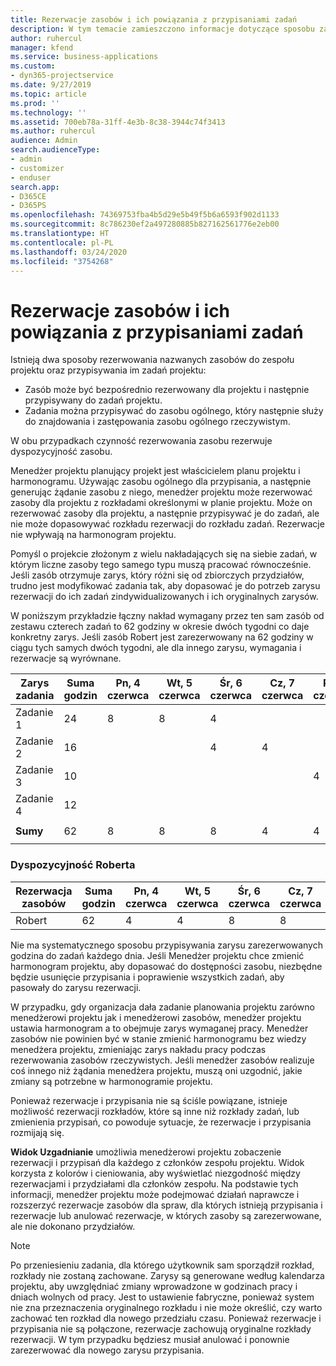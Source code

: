 ```yaml
---
title: Rezerwacje zasobów i ich powiązania z przypisaniami zadań
description: W tym temacie zamieszczono informacje dotyczące sposobu zarządzania nazwanymi zasobami, rezerwacjami zasobów i przypisaniami zadań oraz relacji między tymi encjami.
author: ruhercul
manager: kfend
ms.service: business-applications
ms.custom:
- dyn365-projectservice
ms.date: 9/27/2019
ms.topic: article
ms.prod: ''
ms.technology: ''
ms.assetid: 700eb78a-31ff-4e3b-8c38-3944c74f3413
ms.author: ruhercul
audience: Admin
search.audienceType:
- admin
- customizer
- enduser
search.app:
- D365CE
- D365PS
ms.openlocfilehash: 74369753fba4b5d29e5b49f5b6a6593f902d1133
ms.sourcegitcommit: 8c786230ef2a497280885b827162561776e2eb00
ms.translationtype: HT
ms.contentlocale: pl-PL
ms.lasthandoff: 03/24/2020
ms.locfileid: "3754268"
---
```

# <a name="resource-bookings-and-how-they-relate-to-task-assignments"></a>Rezerwacje zasobów i ich powiązania z przypisaniami zadań


Istnieją dwa sposoby rezerwowania nazwanych zasobów do zespołu projektu oraz przypisywania im zadań projektu:

- Zasób może być bezpośrednio rezerwowany dla projektu i następnie przypisywany do zadań projektu.
- Zadania można przypisywać do zasobu ogólnego, który następnie służy do znajdowania i zastępowania zasobu ogólnego rzeczywistym. 

W obu przypadkach czynność rezerwowania zasobu rezerwuje dyspozycyjność zasobu.

Menedżer projektu planujący projekt jest właścicielem planu projektu i harmonogramu. Używając zasobu ogólnego dla przypisania, a następnie generując żądanie zasobu z niego, menedżer projektu może rezerwować zasoby dla projektu z rozkładami określonymi w planie projektu. Może on rezerwować zasoby dla projektu, a następnie przypisywać je do zadań, ale nie może dopasowywać rozkładu rezerwacji do rozkładu zadań. Rezerwacje nie wpływają na harmonogram projektu.

Pomyśl o projekcie złożonym z wielu nakładających się na siebie zadań, w którym liczne zasoby tego samego typu muszą pracować równocześnie. Jeśli zasób otrzymuje zarys, który różni się od zbiorczych przydziałów, trudno jest modyfikować zadania tak, aby dopasować je do potrzeb zarysu rezerwacji do ich zadań zindywidualizowanych i ich oryginalnych zarysów.

W poniższym przykładzie łączny nakład wymagany przez ten sam zasób od zestawu czterech zadań to 62 godziny w okresie dwóch tygodni co daje konkretny zarys. Jeśli zasób Robert jest zarezerwowany na 62 godziny w ciągu tych samych dwóch tygodni, ale dla innego zarysu, wymagania i rezerwacje są wyrównane.

| **Zarys zadania**    | **Suma godzin** | Pn, 4 czerwca | Wt, 5 czerwca | Śr, 6 czerwca | Cz, 7 czerwca | Pt, 8 czerwca | Sob, 9 czerwca | Nd, 10 czerwca | Pn, 11 czerwca | Wt, 12 czerwca | Śr, 13 czerwca | Cz, 14 czerwca | Pt, 15 czerwca |
|----------------------|-----------------|--------|--------|--------|--------|--------|--------|---------|---------|---------|---------|---------|---------|
| Zadanie 1               | 24              | 8      | 8      | 4      |        |        |        |         |         |         | 4       |         |         |
| Zadanie 2               | 16              |        |        | 4      | 4      |        |        |         | 8       |         |         |         |         |
| Zadanie 3               | 10              |        |        |        |        | 4      |        |         |         | 4       |         | 2       |         |
| Zadanie 4               | 12              |        |        |        |        |        |        |         |         |         | 4       |         | 8       |
|                      |                 |        |        |        |        |        |        |         |         |         |         |         |         |
| **Sumy**           | 62              | 8      | 8      | 8      | 4      | 4      |        |         | 8       | 4       | 8       | 2       | 8       |
|                      |                 |        |        |        |        |        |        |         |         |         |         |

### <a name="bobs-availability"></a>Dyspozycyjność Roberta
| **Rezerwacja zasobów** | **Suma godzin** | Pn, 4 czerwca | Wt, 5 czerwca | Śr, 6 czerwca | Cz, 7 czerwca | Pt, 8 czerwca | Sob, 9 czerwca | Nd, 10 czerwca | Pn, 11 czerwca | Wt, 12 czerwca | Śr, 13 czerwca | Cz, 14 czerwca | Pt, 15 czerwca |
|------------------------|-----------------|--------|--------|--------|--------|--------|--------|---------|---------|---------|---------|---------|---------|
| Robert                    | 62              | 4      | 4      | 8      | 8      | 8      |        |         | 4       | 4       | 8       | 8       | 6       |

Nie ma systematycznego sposobu przypisywania zarysu zarezerwowanych godzina do zadań każdego dnia. Jeśli Menedżer projektu chce zmienić harmonogram projektu, aby dopasować do dostępności zasobu, niezbędne będzie usunięcie przypisania i poprawienie wszystkich zadań, aby pasowały do zarysu rezerwacji.

W przypadku, gdy organizacja dała zadanie planowania projektu zarówno menedżerowi projektu jak i menedżerowi zasobów, menedżer projektu ustawia harmonogram a to obejmuje zarys wymaganej pracy. Menedżer zasobów nie powinien być w stanie zmienić harmonogramu bez wiedzy menedżera projektu, zmieniając zarys nakładu pracy podczas rezerwowania zasobów rzeczywistych. Jeśli menedżer zasobów realizuje coś innego niż żądania menedżera projektu, muszą oni uzgodnić, jakie zmiany są potrzebne w harmonogramie projektu.

Ponieważ rezerwacje i przypisania nie są ściśle powiązane, istnieje możliwość rezerwacji rozkładów, które są inne niż rozkłady zadań, lub zmienienia przypisań, co powoduje sytuacje, że rezerwacje i przypisania rozmijają się.

**Widok Uzgadnianie** umożliwia menedżerowi projektu zobaczenie rezerwacji i przypisań dla każdego z członków zespołu projektu. Widok korzysta z kolorów i cieniowania, aby wyświetlać niezgodność między rezerwacjami i przydziałami dla członków zespołu. Na podstawie tych informacji, menedżer projektu może podejmować działań naprawcze i rozszerzyć rezerwacje zasobów dla spraw, dla których istnieją przypisania i rezerwacje lub anulować rezerwacje, w których zasoby są zarezerwowane, ale nie dokonano przydziałów.

> [!NOTE]
> Po przeniesieniu zadania, dla którego użytkownik sam sporządził rozkład, rozkłady nie zostaną zachowane. Zarysy są generowane według kalendarza projektu, aby uwzględniać zmiany wprowadzone w godzinach pracy i dniach wolnych od pracy. Jest to ustawienie fabryczne, ponieważ system nie zna przeznaczenia oryginalnego rozkładu i nie może określić, czy warto zachować ten rozkład dla nowego przedziału czasu. Ponieważ rezerwacje i przypisania nie są połączone, rezerwacje zachowują oryginalne rozkłady rezerwacji. W tym przypadku będziesz musiał anulować i ponownie zarezerwować dla nowego zarysu przypisania.

